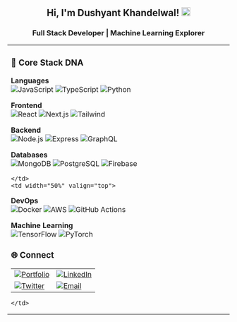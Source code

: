 <h2 align="center">Hi, I'm Dushyant Khandelwal! <img src="https://em-content.zobj.net/source/noto-emoji-animations/344/waving-hand_1f44b.gif" width="20"></h2>
<h3 align="center">Full Stack Developer | Machine Learning Explorer</h3>

<table align="center">
  <tr>
    <td width="50%" valign="top">

### 🧠 Core Stack DNA

**Languages**  
![JavaScript](https://img.shields.io/badge/-JavaScript-F7DF1E?logo=javascript&logoColor=black)
![TypeScript](https://img.shields.io/badge/-TypeScript-3178C6?logo=typescript)
![Python](https://img.shields.io/badge/-Python-3776AB?logo=python)

**Frontend**  
![React](https://img.shields.io/badge/-React-20232A?logo=react)
![Next.js](https://img.shields.io/badge/-Next.js-000?logo=next.js)
![Tailwind](https://img.shields.io/badge/-Tailwind-06B6D4?logo=tailwind-css)

**Backend**  
![Node.js](https://img.shields.io/badge/-Node.js-339933?logo=node.js)
![Express](https://img.shields.io/badge/-Express-000?logo=express)
![GraphQL](https://img.shields.io/badge/-GraphQL-E10098?logo=graphql)

**Databases**  
![MongoDB](https://img.shields.io/badge/-MongoDB-47A248?logo=mongodb)
![PostgreSQL](https://img.shields.io/badge/-PostgreSQL-4169E1?logo=postgresql)
![Firebase](https://img.shields.io/badge/-Firebase-FFCA28?logo=firebase)

    </td>
    <td width="50%" valign="top">

**DevOps**  
![Docker](https://img.shields.io/badge/-Docker-2496ED?logo=docker)
![AWS](https://img.shields.io/badge/-AWS-232F3E?logo=amazon-aws)
![GitHub Actions](https://img.shields.io/badge/-GitHub%20Actions-2088FF?logo=github-actions)

**Machine Learning**  
![TensorFlow](https://img.shields.io/badge/-TensorFlow-FF6F00?logo=tensorflow)
![PyTorch](https://img.shields.io/badge/-PyTorch-EE4C2C?logo=pytorch)

### 🌐 Connect

<table>
  <tr>
    <td>
      <a href="https://dushyantkhandelwal.in">
        <img src="https://img.shields.io/badge/-Portfolio-24292e?logo=google-chrome&logoColor=white" alt="Portfolio">
      </a>
    </td>
    <td>
      <a href="https://linkedin.com/in/dushyant-khandelwal-516319221">
        <img src="https://img.shields.io/badge/-LinkedIn-0A66C2?logo=linkedin&logoColor=white" alt="LinkedIn">
      </a>
    </td>
  </tr>
  <tr>
    <td>
      <a href="https://x.com/dushyant4665">
        <img src="https://img.shields.io/badge/-X-000000?logo=x&logoColor=white" alt="Twitter">
      </a>
    </td>
    <td>
      <a href="mailto:dushyantkhandelwal4665@gmail.com">
        <img src="https://img.shields.io/badge/-Email-EA4335?logo=gmail&logoColor=white" alt="Email">
      </a>
    </td>
  </tr>
</table>

    </td>
  </tr>
</table>
